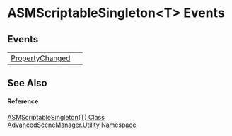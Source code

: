 # ASMScriptableSingleton&lt;T&gt; Events




## Events
<table>
<tr>
<td><a href="E_AdvancedSceneManager_Utility_ASMScriptableSingleton_1_PropertyChanged">PropertyChanged</a></td>
<td> </td></tr>
</table>

## See Also


#### Reference
<a href="T_AdvancedSceneManager_Utility_ASMScriptableSingleton_1">ASMScriptableSingleton(T) Class</a>  
<a href="N_AdvancedSceneManager_Utility">AdvancedSceneManager.Utility Namespace</a>  
